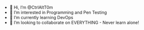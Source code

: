 - 👋 Hi, I’m @CtrlAltT0m
- 👀 I’m interested in Programming and Pen Testing
- 🌱 I’m currently learning DevOps
- 💞️ I’m looking to collaborate on EVERYTHING - Never learn alone!

<!---
CtrlAltT0m/CtrlAltT0m is a ✨ special ✨ repository because its `README.md` (this file) appears on your GitHub profile.
You can click the Preview link to take a look at your changes.
--->
